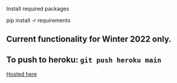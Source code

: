 Install required packages

pip install -r requirements

<!-- Requirements: 
- You need to have a developer account with google 
- Store credentials in credentials.json
- Store token in token.json -->

<!-- More details will be available later -->

Current functionality for Winter 2022 only.
---
To push to heroku: 
`git push heroku main`
---
[Hosted here](https://cruzcal.herokuapp.com/)
